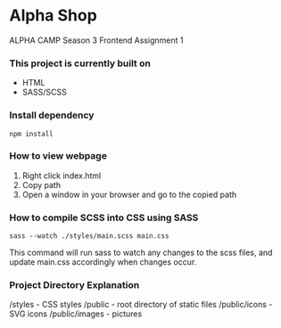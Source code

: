 # Alpha Shop
ALPHA CAMP Season 3 Frontend Assignment 1

### This project is currently built on
- HTML
- SASS/SCSS

###  Install dependency
`npm install`

### How to view webpage
1. Right click index.html
2. Copy path
3. Open a window in your browser and go to the copied path

### How to compile SCSS into CSS using SASS
`sass --watch ./styles/main.scss main.css`

This command will run sass to watch any changes to the scss files, and update main.css accordingly when changes occur.

### Project Directory Explanation
/styles - CSS styles
/public - root directory of static files
/public/icons - SVG icons
/public/images - pictures

